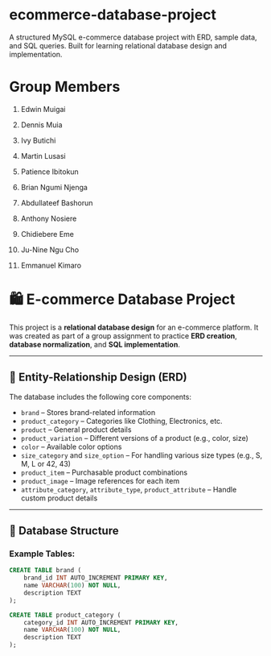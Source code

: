 # ecommerce-database-project
A structured MySQL e-commerce database project with ERD, sample data, and SQL queries. Built for learning relational database design and implementation.

# Group Members

1. Edwin	Muigai

2. Dennis	Muia
	
3. Ivy	Butichi

4. Martin	Lusasi
	
5. Patience	Ibitokun
	
6. Brian Ngumi	Njenga
		
7. Abdullateef	Bashorun
	
8. Anthony	Nosiere
		
9. Chidiebere	Eme

10. Ju-Nine Ngu	Cho

11. Emmanuel Kimaro
# 🛍️ E-commerce Database Project

This project is a **relational database design** for an e-commerce platform. It was created as part of a group assignment to practice **ERD creation**, **database normalization**, and **SQL implementation**.

---

## 📐 Entity-Relationship Design (ERD)

The database includes the following core components:

- `brand` – Stores brand-related information
- `product_category` – Categories like Clothing, Electronics, etc.
- `product` – General product details
- `product_variation` – Different versions of a product (e.g., color, size)
- `color` – Available color options
- `size_category` and `size_option` – For handling various size types (e.g., S, M, L or 42, 43)
- `product_item` – Purchasable product combinations
- `product_image` – Image references for each item
- `attribute_category`, `attribute_type`, `product_attribute` – Handle custom product details

---

## 🧱 Database Structure

### Example Tables:
```sql
CREATE TABLE brand (
    brand_id INT AUTO_INCREMENT PRIMARY KEY,
    name VARCHAR(100) NOT NULL,
    description TEXT
);

CREATE TABLE product_category (
    category_id INT AUTO_INCREMENT PRIMARY KEY,
    name VARCHAR(100) NOT NULL,
    description TEXT
);



